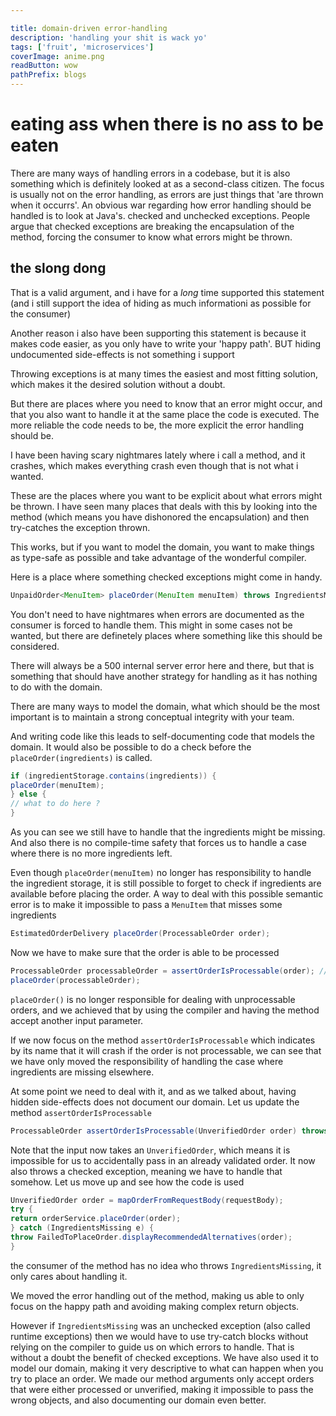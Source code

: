 ```yaml
---

title: domain-driven error-handling
description: 'handling your shit is wack yo'
tags: ['fruit', 'microservices']
coverImage: anime.png
readButton: wow
pathPrefix: blogs
---
```



# eating ass when there is no ass to be eaten
There are many ways of handling errors in a codebase, but it is also something which is definitely looked at as a second-class citizen.
The focus is usually not on the error handling, as errors are just things that 'are thrown when it occurrs'.
An obvious war regarding how error handling should be handled is to look at <span class="red--text">Java's</span>. checked and unchecked exceptions. People argue that checked exceptions are breaking the encapsulation of the method, forcing the consumer to know what errors might be thrown.

## the slong dong 
That is a valid argument, and i have for a *long* time supported this statement (and i still support the idea of hiding as much informationi as possible for the consumer)

Another reason i also have been supporting this statement is because it makes code easier, as you only have to write your 'happy path'.
BUT hiding undocumented side-effects is not something i support

Throwing exceptions is at many times the easiest and most fitting solution, which makes it the desired solution without a doubt.

But there are places where you need to know that an error might occur, and that you also want to handle it at the same place the code is executed. The more reliable the code needs to be, the more explicit the error handling should be.

I have been having scary nightmares lately where i call a method, and it crashes, which makes everything crash even though that is not what i wanted.

These are the places where you want to be explicit about what errors might be thrown. I have seen many places that deals with this by looking into the method (which means you have dishonored the encapsulation) and then try-catches the exception thrown.

This works, but if you want to model the domain, you want to make things as type-safe as possible and take advantage of the wonderful compiler.

Here is a place where something checked exceptions might come in handy.

```java
UnpaidOrder<MenuItem> placeOrder(MenuItem menuItem) throws IngredientsMissing;
```

You don't need to have nightmares when errors are documented as the consumer is forced to handle them. This might in some cases not be wanted, but there are definetely places where something like this should be considered.

There will always be a 500 internal server error here and there, but that is something that should have another strategy for handling as it has nothing to do with the domain.

There are many ways to model the domain, what which should be the most important is to maintain a strong conceptual integrity with your team.

And writing code like this leads to self-documenting code that models the domain.
It would also be possible to do a check before the `placeOrder(ingredients)` is called.


```java
if (ingredientStorage.contains(ingredients)) {
placeOrder(menuItem);
} else {
// what to do here ?
}
```

As you can see we still have to handle that the ingredients might be missing.
And also there is no compile-time safety that forces us to handle a case where there is no more ingredients left.

Even though `placeOrder(menuItem)` no longer has responsibility to handle the ingredient storage, it is still possible to forget to check if ingredients are available before placing the order.
A way to deal with this possible semantic error is to make it impossible to pass a `MenuItem` that misses some ingredients


```java
EstimatedOrderDelivery placeOrder(ProcessableOrder order);
```

Now we have to make sure that the order is able to be processed

```java
ProcessableOrder processableOrder = assertOrderIsProcessable(order); // verifies that ingredients are available etc.
placeOrder(processableOrder);
```

`placeOrder()` is no longer responsible for dealing with unprocessable orders, and we achieved that by using the compiler and having the method accept another input parameter.

If we now focus on the method `assertOrderIsProcessable` which indicates by its name that it will crash if the order is not processable, we can see that we have only moved the responsibility of handling the case where ingredients are missing elsewhere.

At some point we need to deal with it, and as we talked about, having hidden side-effects does not document our domain. Let us update the method `assertOrderIsProcessable`

```java
ProcessableOrder assertOrderIsProcessable(UnverifiedOrder order) throws IngredientsMissing;
```

Note that the input now takes an `UnverifiedOrder`, which means it is impossible for us to accidentally pass in an already validated order. It now also throws a checked exception, meaning we have to handle that somehow. Let us move up and see how the code is used

```java
UnverifiedOrder order = mapOrderFromRequestBody(requestBody);
try {
return orderService.placeOrder(order);
} catch (IngredientsMissing e) {
throw FailedToPlaceOrder.displayRecommendedAlternatives(order);
}
```

the consumer of the method has no idea who throws `IngredientsMissing`, it only cares about handling it.

We moved the error handling out of the method, making us able to only focus on the happy path and avoiding making complex return objects.

However if `IngredientsMissing` was an unchecked exception (also called runtime exceptions) then we would have to use try-catch blocks without relying on the compiler to guide us on which errors to handle. That is without a doubt the benefit of checked exceptions. We have also used it to model our domain, making it very descriptive to what can happen when you try to place an order. We made our method arguments only accept orders that were either processed or unverified, making it impossible to pass the wrong objects, and also documenting our domain even better.